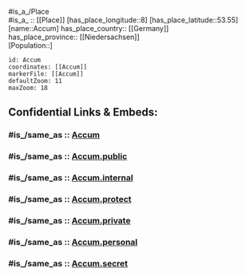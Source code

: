﻿---
confidential: public
isDeleted: false
location:
- 53.55
- 8
mapmarker: city
mapzoom:
- 7
- 12
SpocWebEntityId: 28661
tags:
- geo/City
type: City
---

#is_a_/Place  
#is_a_ :: [[Place]] 
[has_place_longitude::8] 
[has_place_latitude::53.55] 
[name::Accum] 
has_place_country:: [[Germany]]  
has_place_province:: [[Niedersachsen]]  
[Population::] 



```leaflet
id: Accum
coordinates: [[Accum]] 
markerFile: [[Accum]] 
defaultZoom: 11 
maxZoom: 18
```


## Confidential Links & Embeds: 

### #is_/same_as :: [Accum](/_Standards/Earth/Continent/Europe/Europe~Central/Germany/Germany~West/Niedersachsen/counties~Niedersachsen/Friesland/cities~Friesland/Schortens/boroughs~Jever/Accum.md) 

### #is_/same_as :: [Accum.public](/_public/Earth/Continent/Europe/Europe~Central/Germany/Germany~West/Niedersachsen/counties~Niedersachsen/Friesland/cities~Friesland/Schortens/boroughs~Jever/Accum.public.md) 

### #is_/same_as :: [Accum.internal](/_internal/Earth/Continent/Europe/Europe~Central/Germany/Germany~West/Niedersachsen/counties~Niedersachsen/Friesland/cities~Friesland/Schortens/boroughs~Jever/Accum.internal.md) 

### #is_/same_as :: [Accum.protect](/_protect/Earth/Continent/Europe/Europe~Central/Germany/Germany~West/Niedersachsen/counties~Niedersachsen/Friesland/cities~Friesland/Schortens/boroughs~Jever/Accum.protect.md) 

### #is_/same_as :: [Accum.private](/_private/Earth/Continent/Europe/Europe~Central/Germany/Germany~West/Niedersachsen/counties~Niedersachsen/Friesland/cities~Friesland/Schortens/boroughs~Jever/Accum.private.md) 

### #is_/same_as :: [Accum.personal](/_personal/Earth/Continent/Europe/Europe~Central/Germany/Germany~West/Niedersachsen/counties~Niedersachsen/Friesland/cities~Friesland/Schortens/boroughs~Jever/Accum.personal.md) 

### #is_/same_as :: [Accum.secret](/_secret/Earth/Continent/Europe/Europe~Central/Germany/Germany~West/Niedersachsen/counties~Niedersachsen/Friesland/cities~Friesland/Schortens/boroughs~Jever/Accum.secret.md)

